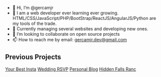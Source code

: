 - 👋 Hi, I’m @gercamjr
- 👀 I am a web developer ever learning ever growing. HTML/CSS/JavaScript/PHP/BootStrap/ReactJS/AngularJS/Python are my tools of the trade.
- 🌱 Currently managing several websites and developing new ones.
- 💞️ I’m looking to collaborate on open source projects
- 📫 How to reach me by email: gercamjr.dev@gmail.com

## Previous Projects
[Your Best Insta](www.yourbestinsta.com)
[Wedding RSVP](aleyoscar.com)
[Personal Blog](wp.geracomdev.com)
[Hidden Falls Ranc](https://www.hiddenfallsranch.com/)

<!---
gercamjr/gercamjr is a ✨ special ✨ repository because its `README.md` (this file) appears on your GitHub profile.
You can click the Preview link to take a look at your changes.
--->
